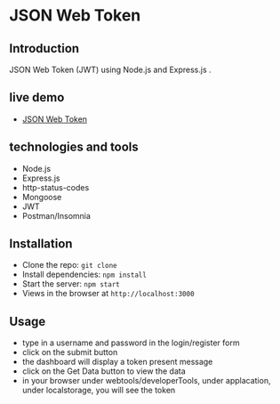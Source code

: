 # JSON Web Token

## Introduction
JSON Web Token (JWT) using Node.js and Express.js .

## live demo
- [JSON Web Token](https://json-web-token-o5tp.onrender.com)

## technologies and tools
- Node.js
- Express.js
- http-status-codes
- Mongoose
- JWT
- Postman/Insomnia

## Installation
- Clone the repo: `git clone`
- Install dependencies: `npm install`
- Start the server: `npm start`
- Views in the browser at `http://localhost:3000`

## Usage
- type in a username and password in the login/register form
- click on the submit button
- the dashboard will display a token present message
- click on the Get Data button to view the data
- in your browser under webtools/developerTools, under applacation, under localstorage, you will see the token
